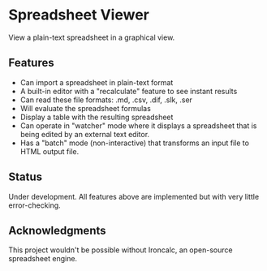 # Spreadsheet Viewer
View a plain-text spreadsheet in a graphical view. 

## Features
 - Can import a spreadsheet in plain-text format
 - A built-in editor with a "recalculate" feature to see instant results
 - Can read these file formats: .md, .csv, .dif, .slk, .ser
 - Will evaluate the spreadsheet formulas
 - Display a table with the resulting spreadsheet
 - Can operate in "watcher" mode where it displays a spreadsheet that is being edited by an external text editor.
 - Has a "batch" mode (non-interactive) that transforms an input file to HTML output file.

## Status
Under development.  All features above are implemented but with very little error-checking.

## Acknowledgments
This project wouldn't be possible without Ironcalc, an open-source spreadsheet engine.
